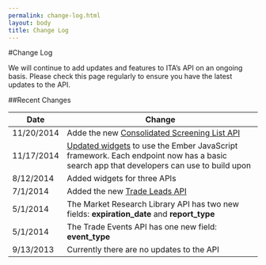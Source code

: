 ```yaml
---
permalink: change-log.html
layout: body
title: Change Log
---
```


#Change Log

We will continue to add updates and features to ITA’s API on an ongoing basis.  Please check this page regularly to ensure you have the latest updates to the API.

##Recent Changes

| Date            | Change                                                     |
| --------------- | --------------------------------------------------------------- |
|11/20/2014       | Adde the new [Consolidated Screening List API](http://developer.trade.gov/consolidated-screening-list.html)
|11/17/2014       | [Updated widgets](http://developer.trade.gov/demo-search-apps.html) to use the Ember JavaScript framework.  Each endpoint now has a basic search app that developers can use to build upon | 
| 8/12/2014       | Added widgets for three APIs
| 7/1/2014        | Added the new [Trade Leads API](trade-leads.html)
| 5/1/2014        | The Market Research Library API has two new fields: **expiration_date** and **report_type** |
| 5/1/2014        | The Trade Events API has one new field:  **event_type** |
| 9/13/2013       | Currently there are no updates to the API                 |














